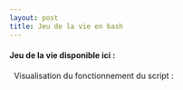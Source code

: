 ```yaml
---
layout: post
title: Jeu de la vie en bash 
---
```


#### __Jeu de la vie disponible ici :__

[](https://github.com/t-benedet/Game-of-Life)

&nbsp;
Visualisation du fonctionnement du script :
